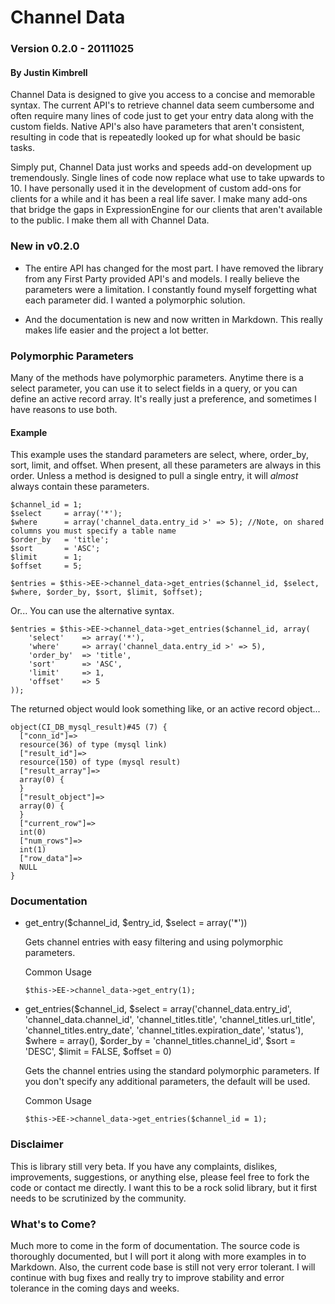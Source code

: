 Channel Data
============

### Version 0.2.0 - 20111025

#### By Justin Kimbrell

Channel Data is designed to give you access to a concise and memorable syntax. The current API's to retrieve channel data seem cumbersome and often require many lines of code just to get your entry data along with the custom fields. Native API's also have parameters that aren't consistent, resulting in code that is repeatedly looked up for what should be basic tasks.

Simply put, Channel Data just works and speeds add-on development up tremendously. Single lines of code now replace what use to take upwards to 10. I have personally used it in the development of custom add-ons for clients for a while and it has been a real life saver. I make many add-ons that bridge the gaps in ExpressionEngine for our clients that aren't available to the public. I make them all with Channel Data.

### New in v0.2.0

-	The entire API has changed for the most part. I have removed the library from any First Party provided API's and models. I really believe the parameters were a limitation. I constantly found myself forgetting what each parameter did. I wanted a polymorphic solution.

-	And the documentation is new and now written in Markdown. This really makes life easier and the project a lot better.

### Polymorphic Parameters

Many of the methods have polymorphic parameters. Anytime there is a select parameter, you can use it to select fields in a query, or you can define an active record array. It's really just a preference, and sometimes I have reasons to use both.

#### Example
	
This example uses the standard parameters are select, where, order_by, sort, limit, and offset. When present, all these parameters are always in this order. Unless a method is designed to pull a single entry, it will _almost_ always contain these parameters.

	$channel_id = 1;
	$select 	= array('*');
	$where 		= array('channel_data.entry_id >' => 5); //Note, on shared columns you must specify a table name
	$order_by 	= 'title';
	$sort		= 'ASC';
	$limit		= 1;
	$offset 	= 5;
	
	$entries = $this->EE->channel_data->get_entries($channel_id, $select, $where, $order_by, $sort, $limit, $offset);
		
Or... You can use the alternative syntax.

	$entries = $this->EE->channel_data->get_entries($channel_id, array(
		'select'	=> array('*'),
		'where'		=> array('channel_data.entry_id >' => 5),
		'order_by'	=> 'title',
		'sort'		=> 'ASC',
		'limit'		=> 1,
		'offset'	=> 5
	));

The returned object would look something like, or an active record object...
	
	object(CI_DB_mysql_result)#45 (7) {
	  ["conn_id"]=>
	  resource(36) of type (mysql link)
	  ["result_id"]=>
	  resource(150) of type (mysql result)
	  ["result_array"]=>
	  array(0) {
	  }
	  ["result_object"]=>
	  array(0) {
	  }
	  ["current_row"]=>
	  int(0)
	  ["num_rows"]=>
	  int(1)
	  ["row_data"]=>
	  NULL
	}

	
### Documentation

+	get_entry($channel_id, $entry_id, $select = array('*'))
	
	Gets channel entries with easy filtering and using polymorphic parameters.
		
	Common Usage
	
		$this->EE->channel_data->get_entry(1);
			
	
+	get_entries($channel_id, $select = array('channel_data.entry_id', 'channel_data.channel_id', 'channel_titles.title', 'channel_titles.url_title', 'channel_titles.entry_date', 'channel_titles.expiration_date', 'status'), $where = array(), $order_by = 'channel_titles.channel_id', $sort = 'DESC', $limit = FALSE, $offset = 0)
	
	Gets the channel entries using the standard polymorphic parameters. If you don't specify any additional parameters, the default will be used.
	
	Common Usage
		
		$this->EE->channel_data->get_entries($channel_id = 1);

### Disclaimer

This is library still very beta. If you have any complaints, dislikes, improvements, suggestions, or anything else, please feel free to fork the code or contact me directly. I want this to be a rock solid library, but it first needs to be scrutinized by the community.

### What's to Come?

Much more to come in the form of documentation. The source code is thoroughly documented, but I will port it along with more examples in to Markdown. Also, the current code base is still not very error tolerant. I will continue with bug fixes and really try to improve stability and error tolerance in the coming days and weeks.